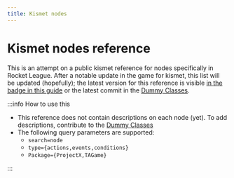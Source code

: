 ```yaml
---
title: Kismet nodes
---
```


<script setup lang="ts">
import { RLMMKismetNodesList } from '@rocketleaguemapmaking/theme-rlmm'
</script>

# Kismet nodes reference

This is an attempt on a public kismet reference for nodes specifically in Rocket League.
After a notable update in the game for kismet, this list will be updated (hopefully);
the latest version for this reference is visible [in the badge in this guide](class.md) or the latest commit in the [Dummy Classes][dc2].

:::info How to use this

- This reference does not contain descriptions on each node (yet). To add descriptions, contribute to the [Dummy Classes][dc2]
- The following query parameters are supported:
  - `search=node`
  - `type={actions,events,conditions}`
  - `Package={ProjectX,TAGame}`

:::

<RLMMKismetNodesList />

[dc2]: https://github.com/ghostrider-05/RL-dummy-classes2
